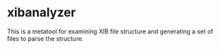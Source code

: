 # xibanalyzer

This is a metatool for examining XIB file structure and generating a set of files to parse the structure.
